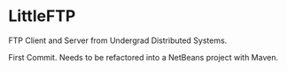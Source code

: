 LittleFTP
=========

FTP Client and Server from Undergrad Distributed Systems.

First Commit. Needs to be refactored into a NetBeans project with Maven.
